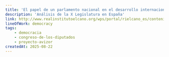 ```yaml
---
title: 'El papel de un parlamento nacional en el desarrollo internacional'
description: 'Análisis de la X Legislatura en España'
link: http://www.realinstitutoelcano.org/wps/portal/rielcano_es/contenido?WCM_GLOBAL_CONTEXT=/elcano/elcano_es/zonas_es/cooperacion+y+desarrollo/ari26-2016-perez-segovia-papel-parlamento-nacional-desarrollo-internacional-analisis-10-legislatura-espana
lineOfWork: democracy
tags:
    - democracia
    - congreso-de-los-diputados
    - proyecto-avizor
createdAt: 2025-08-22
---
```


